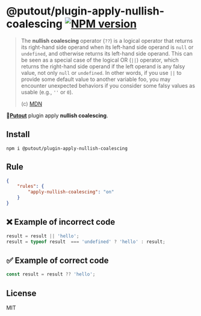# @putout/plugin-apply-nullish-coalescing [![NPM version][NPMIMGURL]][NPMURL]

[NPMIMGURL]: https://img.shields.io/npm/v/@putout/plugin-apply-nullish-coalescing.svg?style=flat&longCache=true
[NPMURL]: https://npmjs.org/package/@putout/plugin-apply-nullish-coalescing"npm"

> The **nullish coalescing** operator (`??`) is a logical operator that returns its right-hand side operand when its left-hand side operand is `null` or `undefined`, and otherwise returns its left-hand side operand.
> This can be seen as a special case of the logical OR (`||`) operator, which returns the right-hand side operand if the left operand is any falsy value, not only `null` or `undefined`. In other words, if you use `||` to provide some default value to another variable foo, you may encounter unexpected behaviors if you consider some falsy values as usable (e.g., `''` or `0`).
>
> (c) [MDN](https://developer.mozilla.org/en-US/docs/Web/JavaScript/Reference/Operators/Nullish_coalescing_operator)

🐊[**Putout**](https://github.com/coderaiser/putout) plugin apply **nullish coalescing**.

## Install

```
npm i @putout/plugin-apply-nullish-coalescing
```

## Rule

```json
{
    "rules": {
        "apply-nullish-coalescing": "on"
    }
}
```

## ❌ Example of incorrect code

```js
result = result || 'hello';
result = typeof result  === 'undefined' ? 'hello' : result;
```

## ✅ Example of correct code

```js
const result = result ?? 'hello';
```

## License

MIT
